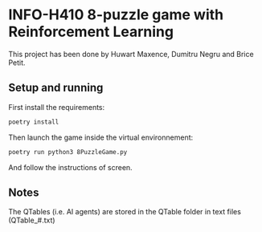 # INFO-H410 8-puzzle game with Reinforcement Learning

This project has been done by Huwart Maxence, Dumitru Negru and Brice Petit.

## Setup and running

First install the requirements:
```bash
poetry install
```

Then launch the game inside the virtual environnement:
```bash
poetry run python3 8PuzzleGame.py
```

And follow the instructions of screen.

## Notes

The QTables (i.e. AI agents) are stored in the QTable folder
in text files (QTable_#.txt)
